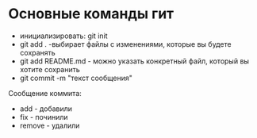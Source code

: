 # Основные команды гит
- инициализировать: git init
- git add . -выбирает файлы с изменениями, которые вы будете сохранять
- git add README.md - можно указать конкретный файл, который вы хотите сохранить
- git commit -m "текст сообщения"

Сообщение коммита:
- add - добавили 
- fix - починили
- remove - удалили